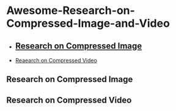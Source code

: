 # Awesome-Research-on-Compressed-Image-and-Video
- [Research on Compressed Image](#research-on-compressed-image)
  - 
- [Reaearch on Compressed Video](#research-0n-comressed-video)

## Research on Compressed Image
## Research on Compressed Video
